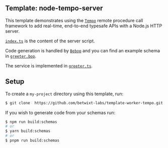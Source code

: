 ## Template: node-tempo-server

This template demonstrates using the [`Tempo`](https://github.com/betwixt-labs/tempo) remote procedure call framework to add real-time, end-to-end typesafe APIs with a Node.js HTTP server.

[`index.ts`](https://github.com/betwixt-labs/template-nodejs-tempo-server/blob/main/src/index.ts) is the content of the server script.

Code generation is handled by [`Bebop`](https://github.com/betwixt-labs/bebop) and you can find an example schema in [`greeter.bop`](https://github.com/betwixt-labs/template-nodejs-tempo-server/blob/main/src/schemas/greeter.bop).

The service is implemented in [`greeter.ts`](https://github.com/betwixt-labs/template-nodejs-tempo-server/blob/main/src/services/greeter.ts).

## Setup

To create a `my-project` directory using this template, run:

```sh
$ git clone  https://github.com/betwixt-labs/template-worker-tempo.git my-project
```

If you wish to generate code from your schemas run:
```sh
$ npm run build:schemas
# or
$ yarn build:schemas
# or
$ pnpm run build:schemas
```